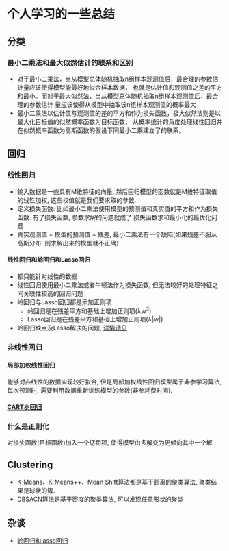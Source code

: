 # 个人学习的一些总结

## 分类

### 最小二乘法和最大似然估计的联系和区别

- 对于最小二乘法，当从模型总体随机抽取n组样本观测值后，最合理的参数估计量应该使得模型能最好地拟合样本数据，
也就是估计值和观测值之差的平方和最小。而对于最大似然法，当从模型总体随机抽取n组样本观测值后，最合理的参数估计
量应该使得从模型中抽取该n组样本观测值的概率最大
- 最小二乘法以估计值与观测值的差的平方和作为损失函数，极大似然法则是以最大化目标值的似然概率函数为目标函数，
从概率统计的角度处理线性回归并在似然概率函数为高斯函数的假设下同最小二乘建立了的联系。


## 回归

### 线性回归

- 输入数据是一些具有M维特征的向量, 然后回归模型的函数就是M维特征取值的线性加权, 这些权值就是我们要求取的参数.
- 定义损失函数: 比如最小二乘法使用模型的预测值和真实值的平方和作为损失函数. 有了损失函数, 参数求解的问题就成了
损失函数求和最小化的最优化问题
- 真实观测值 = 模型的预测值 + 残差, 最小二乘法有一个缺陷(如果残差不服从高斯分布, 则求解出来的模型就不正确)

#### 线性回归和岭回归和Lasso回归

- 都只能针对线性的数据
- 线性回归使用最小二乘法或者牛顿法作为损失函数, 但无法较好的处理特征之间关联性较高的回归问题
- 岭回归与Lasso回归都是添加正则项
    - 岭回归是在残差平方和基础上增加正则项(λw<sup>2</sup>)
    - Lasso回归是在残差平方和基础上增加正则项(λ|w|)
- 岭回归缺点及Lasso解决的问题, [详情请见](PythonMachineLearning/ChapterNote/Part2-Regression/Chapter8-RidgeAndLasso-Regression.md)

### 非线性回归
#### 局部加权线性回归
能够对非线性的数据实现较好拟合, 但是局部加权线性回归模型属于非参学习算法, 每次预测时, 
需要利用数据重新训练模型的参数(非参耗费时间).

#### [CART树回归](PythonMachineLearning/ChapterNote/Part2-Regression/Chapter9-CART-Regression.md)



### 什么是正则化

对损失函数(目标函数)加入一个惩罚项, 使得模型由多解变为更倾向其中一个解


## Clustering

- K-Means、K-Means++、Mean Shift算法都是基于距离的聚类算法, 聚类结果是球状的簇.
- DBSACN算法是基于密度的聚类算法, 可以发现任意形状的聚类

## 杂谈

- [岭回归和lasso回归](https://zm8.sm-tc.cn/?src=l4uLj4zF0NCIiIjRnJGdk5CYjNGckJLQjJeWh5aMl5qRmNCP0MjNys3HzsnRl4uSkw%3D%3D&uid=1d40bd6d5c3ab79707cdca47e5eec6e6&hid=ec0c6a268041c48b91eb571927a6d4f3&pos=1&cid=9&time=1528366715144&from=click&restype=1&pagetype=0020000000000408&bu=web&query=%E5%B2%AD%E5%9B%9E%E5%BD%92%E5%92%8Classo%E5%9B%9E%E5%BD%92&mode=&v=1&force=true&wap=false&province=%E7%A6%8F%E5%BB%BA%E7%9C%81&city=%E5%8E%A6%E9%97%A8%E5%B8%82&uc_param_str=dnntnwvepffrgibijbprsvdsdichei)